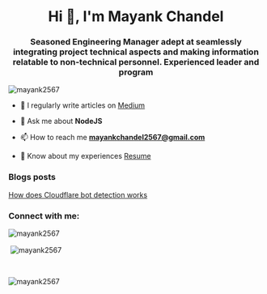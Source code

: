 <h1 align="center">Hi 👋, I'm Mayank Chandel</h1>
<h3 align="center">Seasoned Engineering Manager adept at seamlessly integrating project technical aspects and making information relatable to non-technical personnel. Experienced leader and program</h3>

<p align="left"> <img src="https://komarev.com/ghpvc/?username=mayank2567&label=Profile%20views&color=0e75b6&style=flat" alt="mayank2567" /> </p>

- 📝 I regularly write articles on [Medium](https://medium.com/@mayankchandel2567)

- 💬 Ask me about **NodeJS**

- 📫 How to reach me **mayankchandel2567@gmail.com**

- 📄 Know about my experiences [Resume](https://drive.google.com/file/d/1adGsB3pgFN5nr1sr2Ofv8pBQTcFuFpc3/view?usp=share_link)

### Blogs posts
<!-- BLOG-POST-LIST:START -->
[How does Cloudflare bot detection works](https://medium.com/@mayankchandel2567/how-does-cloudflare-bot-detection-work-d77179756cdc)
<!-- BLOG-POST-LIST:END -->

<h3 align="left">Connect with me:</h3>
<p align="left">
<a href="https://linkedin.com/in/mayank2567" target="blank"></a>
<a href="https://medium.com/@mayankchandel2567" target="blank"></a>
</p>



<p><img align="left" src="https://github-readme-stats.vercel.app/api/top-langs?username=mayank2567&show_icons=true&locale=en&layout=compact" alt="mayank2567" /></p>
<br>
<p>&nbsp;<img align="center" src="https://github-readme-stats.vercel.app/api?username=mayank2567&show_icons=true&locale=en" alt="mayank2567" /></p>
<br>
<p><img align="center" src="https://github-readme-streak-stats.herokuapp.com/?user=mayank2567&" alt="mayank2567" /></p>

